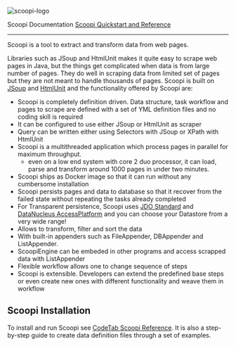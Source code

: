 ![scoopi-logo](https://user-images.githubusercontent.com/12656407/46675127-5e0de980-cbfb-11e8-9448-f9ea0dc070e7.png)

Scoopi Documentation <a href="http://www.codetab.org/scoopi/"> Scoopi Quickstart and Reference</a>

<hr>

Scoopi is a tool to extract and transform data from web pages.

Libraries such as JSoup and HtmlUnit makes it quite easy to scrape web pages in Java, but the things get complicated when data is from large number of pages. They do well in scraping data from limited set of pages but they are not meant to handle thousands of pages. Scoopi is built on <a href="https://jsoup.org/">JSoup</a> and <a href="http://htmlunit.sourceforge.net/">HtmlUnit</a> and the functionality offered by Scoopi are:

   - Scoopi is completely definition driven. Data structure, task workflow and pages to scrape are defined with a set of YML definition files and no coding skill is required
   - It can be configured to use either JSoup or HtmlUnit as scraper
   - Query can be written either using Selectors with JSoup or XPath with HtmlUnit
   - Scoopi is a multithreaded application which process pages in parallel for maximum throughput. 
     - even on a low end system with core 2 duo processor, it can load, parse and transform around 1000 pages in under two minutes.
   - Scoopi ships as Docker image so that it can run without any cumbersome installation
   - Scoopi persists pages and data to database so that it recover from the failed state without repeating the tasks already completed
   - For Transparent persistence, Scoopi uses <a href="https://db.apache.org/jdo">JDO Standard</a> and <a href="http://www.datanucleus.org" >DataNucleus AccessPlatform</a> and you can choose your Datastore from a very wide range!
   - Allows to transform, filter and sort the data
   - With built-in appenders such as FileAppender, DBAppender and ListAppender.
   - ScoopiEngine can be embeded in other programs and access scrapped data with ListAppender
   - Flexible workflow allows one to change sequence of steps
   - Scoopi is extensible. Developers can extend the predefined base steps or even create new ones with different functionality and weave them in workflow

## Scoopi Installation

To install and run Scoopi see [CodeTab Scoopi Reference](http://www.codetab.org/scoopi/). It is also a step-by-step guide to create data definition files through a set of examples.

